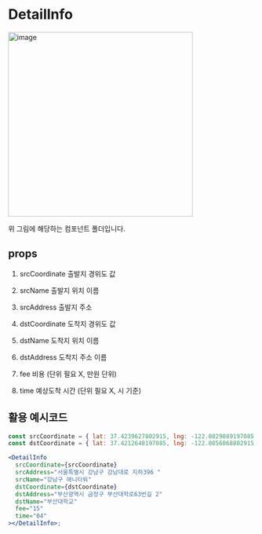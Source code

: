 # DetailInfo

<img width="376" alt="image" src="https://github.com/softeerbootcamp-3rd/Team4-HansalChai/assets/100525337/428ffb4c-f483-44ce-9f48-5cb328355e72">

위 그림에 해당하는 컴포넌트 폴더입니다.

## props

1. srcCoordinate
   출발지 경위도 값

2. srcName
   출발지 위치 이름

3. srcAddress
   출발지 주소

4. dstCoordinate
   도착지 경위도 값

5. dstName
   도착지 위치 이름

6. dstAddress
   도착지 주소 이름

7. fee
   비용 (단위 필요 X, 만원 단위)

8. time
   예상도착 시간 (단위 필요 X, 시 기준)

## 활용 예시코드

```jsx
const srcCoordinate = { lat: 37.4239627802915, lng: -122.0829089197085 };
const dstCoordinate = { lat: 37.4212648197085, lng: -122.0856068802915 };

<DetailInfo
  srcCoordinate={srcCoordinate}
  srcAddress="서울특별시 강남구 강남대로 지하396 "
  srcName="강남구 애니타워"
  dstCoordinate={dstCoordinate}
  dstAddress="부산광역시 금정구 부산대학로63번길 2"
  dstName="부산대학교"
  fee="15"
  time="04"
></DetailInfo>;
```
